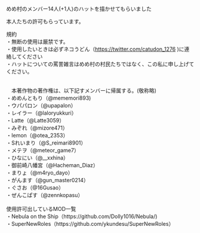 めめ村のメンバー14人(+1人)のハットを描かせてもらいました</br>

本人たちの許可もらっています。</br>

規約</br>
・無断の使用は厳禁です。</br>
・使用したいときは必ずネコうどん（https://twitter.com/catudon_1276 )に連絡してください</br>
・ハットについての罵詈雑言はめめ村の村民たちではなく、この私に申し上げてください。</br>

</br>
　本著作物の著作権は、以下記すメンバーに帰属する。(敬称略)</br>
 ・めめんともり（@mememori893)</br>
 ・ウパパロン（@upapalon）</br>
 ・レイラー（@laloryukkuri）</br>
 ・Latte（@Latte3059）</br>
 ・みぞれ（@mizore471）</br>
 ・Iemon（@otea_2353）</br>
 ・Sれいまり（@S_reimari8901）</br>
 ・メテヲ（@meteor_game7）</br>
 ・ひなにい（@__xxhina）</br>
 ・御前崎八幡宮（@Hacheman_Diaz）</br>
 ・まりょ（@m4ryo_dayo）</br>
 ・がんます（@gun_master0214）</br>
 ・ぐさお（@16Gusao）</br>
 ・ぜんこぱす（@zennkopasu）</br>
</br>
使用許可出しているMOD一覧</br>
・Nebula on the Ship（https://github.com/Dolly1016/Nebula/)</br>
・SuperNewRoles（https://github.com/ykundesu/SuperNewRoles）</br>
